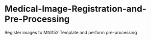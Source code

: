 # Medical-Image-Registration-and-Pre-Processing
Register images to MNI152 Template and perform pre-processing
